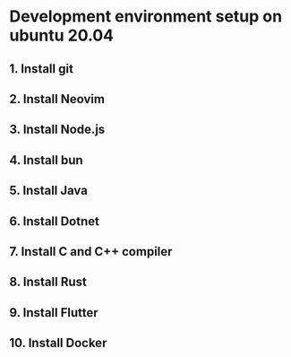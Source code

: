 # Development environment setup on ubuntu 20.04

## 1. Install git

## 2. Install Neovim

## 3. Install Node.js

## 4. Install bun

## 5. Install Java

## 6. Install Dotnet

## 7. Install C and C++ compiler

## 8. Install Rust

## 9. Install Flutter

## 10. Install Docker
